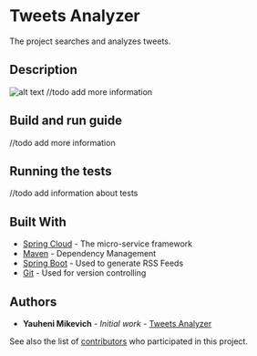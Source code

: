 # Tweets Analyzer

The project searches and analyzes tweets.

## Description

![alt text](https://drive.google.com/file/d/1OVQXDYa_sdjjEjrIrfZ_5KUEMBkNJJJh/view)
//todo add more information

## Build and run guide

//todo add more information

## Running the tests

//todo add information about tests

## Built With

* [Spring Cloud](https://spring.io/projects/spring-cloud) - The micro-service framework
* [Maven](https://maven.apache.org/) - Dependency Management
* [Spring Boot](https://spring.io/projects/spring-boot) - Used to generate RSS Feeds
* [Git](https://git-scm.com/doc) - Used for version controlling

## Authors

* **Yauheni Mikevich** - *Initial work* - [Tweets Analyzer](https://github.com/YMikevich/spring-cloud-app)

See also the list of [contributors](https://github.com/YMikevich/spring-cloud-app/graphs/contributors) who participated in this project.